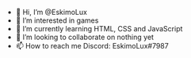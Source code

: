 - 👋 Hi, I’m @EskimoLux
- 👀 I’m interested in games
- 🌱 I’m currently learning HTML, CSS and JavaScript
- 💞️ I’m looking to collaborate on nothing yet
- 📫 How to reach me Discord: EskimoLux#7987

<!---
EskimoLux/EskimoLux is a ✨ special ✨ repository because its `README.md` (this file) appears on your GitHub profile.
You can click the Preview link to take a look at your changes.
--->
